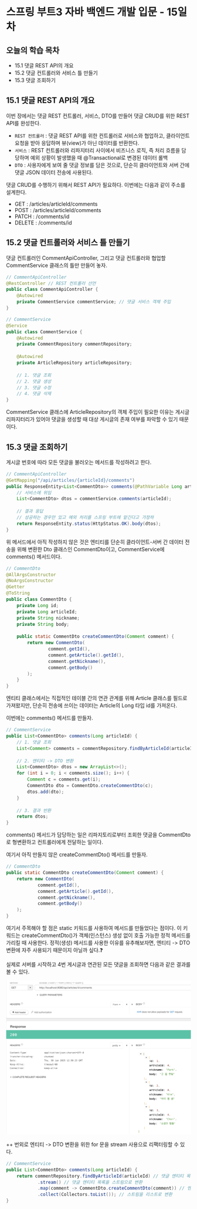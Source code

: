# 스프링 부트3 자바 백엔드 개발 입문 - 15일차

## 오늘의 학습 목차

- 15.1 댓글 REST API의 개요
- 15.2 댓글 컨트롤러와 서비스 틀 만들기
- 15.3 댓글 조회하기

## 15.1 댓글 REST API의 개요

이번 장에서는 댓글 REST 컨트롤러, 서비스, DTO를 만들어 댓글 CRUD를 위한 REST API를 완성한다.

- `REST 컨트롤러` : 댓글 REST API를 위한 컨트롤러로 서비스와 협업하고, 클라이언트 요청을 받아 응답하며 뷰(view)가 아닌 데이터를 반환한다.
- `서비스` : REST 컨트롤러와 리파지터리 사이에서 비즈니스 로직, 즉 처리 흐름을 담당하며 예외 상황이 발생했을 때 @Transactional로 변경된 데이터 롤백
- `DTO` : 사용자에게 보여 줄 댓글 정보를 담은 것으로, 단순히 클라이언트와 서버 간에 댓글 JSON 데이터 전송에 사용된다.

댓글 CRUD를 수행하기 위해서 REST API가 필요하다. 이번에는 다음과 같이 주소를 설계한다.

- GET : /articles/articleId/comments
- POST : /articles/articleId/comments
- PATCH : /comments/id
- DELETE : /comments/id

## 15.2 댓글 컨트롤러와 서비스 틀 만들기

댓글 컨트롤러인 CommentApiController, 그리고 댓글 컨트롤러와 협업할 CommentService 클래스의 틀만 만들어 놓자.

```java
// CommentApiController
@RestController // REST 컨트롤러 선언
public class CommentApiController {
    @Autowired
    private CommentService commentService; // 댓글 서비스 객체 주입
}
```

```java
// CommentService
@Service
public class CommentService {
    @Autowired
    private CommentRepository commentRepository;

    @Autowired
    private ArticleRepository articleRepository;

    // 1. 댓글 조회
    // 2. 댓글 생성
    // 3. 댓글 수정
    // 4. 댓글 삭제
}
```

CommentService 클래스에 ArticleRepository의 객체 주입이 필요한 이유는 게시글 리파지터리가 있어야 댓글을 생성할 때 대상 게시글의 존재 여부를 파악할 수 있기 때문이다.

## 15.3 댓글 조회하기

게시글 번호에 따라 모든 댓글을 불러오는 메서드를 작성하려고 한다.

```java
// CommentApiController
@GetMapping("/api/articles/{articleId}/comments")
public ResponseEntity<List<CommentDto>> comments(@PathVariable Long articleId) {
    // 서비스에 위임
    List<CommentDto> dtos = commentService.comments(articleId);

    // 결과 응답
    // 성공하는 경우만 있고 예외 처리를 스프링 부트에 맡긴다고 가정하
    return ResponseEntity.status(HttpStatus.OK).body(dtos);
}
```

위 메서드에서 아직 작성하지 않은 것은 엔티티를 단순히 클라이언트-서버 간 데이터 전송을 위해 변환한 Dto 클래스인 CommentDto이고, CommentService에 comments() 메서드이다.

```java
// CommentDto
@AllArgsConstructor
@NoArgsConstructor
@Getter
@ToString
public class CommentDto {
    private Long id;
    private Long articleId;
    private String nickname;
    private String body;

    public static CommentDto createCommentDto(Comment comment) {
        return new CommentDto(
                comment.getId(),
                comment.getArticle().getId(),
                comment.getNickname(),
                comment.getBody()
        );
    }
}
```

엔티티 클래스에서는 직접적인 테이블 간의 연관 관계를 위해 Article 클래스를 필드로 가져왔지만, 단순히 전송에 쓰이는 데이터는 Article의 Long 타입 id를 가져온다.

이번에는 comments() 메서드를 만들자.

```java
// CommentService
public List<CommentDto> comments(Long articleId) {
    // 1. 댓글 조회
    List<Comment> comments = commentRepository.findByArticleId(articleId);

    // 2. 엔티티 -> DTO 변환
    List<CommentDto> dtos = new ArrayList<>();
    for (int i = 0; i < comments.size(); i++) {
        Comment c = comments.get(i);
        CommentDto dto = CommentDto.createCommentDto(c);
        dtos.add(dto);
    }

    // 3. 결과 반환
    return dtos;
}
```

comments() 메서드가 담당하는 일은 리파지토리로부터 조회한 댓글을 CommentDto로 형변환하고 컨트롤러에게 전달하는 일이다.

여기서 아직 만들지 않은 createCommentDto() 메서드를 만들자.

```java
// CommentDto
public static CommentDto createCommentDto(Comment comment) {
    return new CommentDto(
            comment.getId(),
            comment.getArticle().getId(),
            comment.getNickname(),
            comment.getBody()
    );
}
```

여기서 주목해야 할 점은 static 키워드를 사용하여 메서드를 만들었다는 점이다. 이 키워드는 createCommentDto()가 객체(인스턴스) 생성 없이 호출 가능한 정적 메서드를 가리킬 때 사용한다. 정적(생성) 메서드를 사용한 이유를 유추해보자면, 엔티티 -> DTO 변환에 자주 사용되기 때문이지 아닐까 싶다.❓

실제로 서버를 시작하고 4번 게시글과 연관된 모든 댓글을 조회하면 다음과 같은 결과를 볼 수 있다.

![screenshot_1](./screenshot_1.png)

++ 번외로 엔티티 -> DTO 변환을 위한 for 문을 stream 사용으로 리팩터링할 수 있다.

```java
// CommentService
public List<CommentDto> comments(Long articleId) {
    return commentRepository.findByArticleId(articleId) // 댓글 엔티티 목록 조회
            .stream() // 댓글 엔티티 목록을 스트림으로 변환
            .map(comment -> CommentDto.createCommentDto(comment)) // 엔티티를 DTO로 매핑
            .collect(Collectors.toList()); // 스트림을 리스트로 변환
}
```
